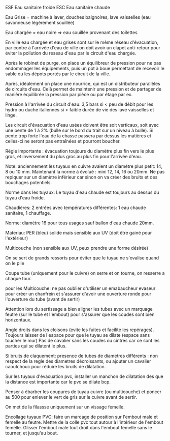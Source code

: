 ESF Eau sanitaire froide
ESC Eau sanitaire chaude

Eau Grise = machine à laver, douches baignoires, lave vaisselles (eau savonneuse légèrement souillée)

Eau chargée = eau noire => eau souillée provenant des toilettes

En ville eau chargée et eau grises sont sur le même réseau d'évacuation, par contre à l'arrivée d'eau de ville on doit avoir un clapet anti-retour pour éviter la pollution du reseau d'eau par le circuit d'eau chargée.

Après le robinet de purge, on place un équilibreur de pression pour ne pas endommager les équipements, puis un pot à boue permettant de recevoir le sable ou les dépots portés par le circuit de la ville.

Après, idéalement on place une nourrice, qui est un distributeur parallèles de circuits d'eau. Celà permet de maintenir une pression et de partager de manière équilibrée la pression par pièce ou par étage par ex.

Pression à l'arrivée du circuit d'eau: 3,5 bars
si < peu de débit pour les hydro ou duche italiennes
si > faible durée de vie des lave vaisselles et linge.

Les circuit d'évacuation d'eau usées doivent être soit verticaux, soit avec une pente de 1 à 2% (bulle sur le bord du trait sur un niveau à bulle). Si pente trop forte l'eau de la chasse passera par dessus les matières et celles-ci ne seront pas entraînées et pourront boucher.

Règle importante : évacuation toujours du diamètre plus fin vers le plus gros, et inversement du plus gros au plus fin pour l'arrivée d'eau.

Note: anciennement les tuyaux en cuivre avaient un diamètre plus petit: 14, 8 ou 10 mm. Maintenant la norme à évolué : mini 12, 14, 16 ou 20mm.
Ne pas repiquer sur un diamètre inférieur car sinon on va créer des bruits et des bouchages potentiels.

Norme dans les tuyaux: Le tuyau d'eau chaude est toujours au dessus du tuyau d'eau froide.

Chaudières: 2 entrées avec températures différentes:
1 eau chaude sanitaire, 1 chauffage.

Norme: diamètre 16 pour tous usages sauf ballon d'eau chaude 20mm.

Materiau: PER (bleu) solide mais sensible aux UV (doit être gainé pour l'extérieur)

Multicouche (non sensible aux UV, peux prendre une forme désirée)

On se sert de grands ressorts pour éviter que le tuyau ne s'ovalise quand on le plie

Coupe tube (uniquement pour le cuivre) on serre et on tourne, on resserre a  chaque tour.

pour les Multicouche:
ne pas oublier d'utiliser un emabaucheur evaseur pour créer un chanfrein et s'assurer d'avoir une ouverture ronde pour l'ouverture du tube (avant de sertir)

Attention lors du sertissage a bien aligner les tubes avec un marquage feutre (sur le tube et l'embout) pour s'assurer que les coudes sont bien horizontaux.

Angle droits dans les cloisons (evite les fuites et facilite les repérages). Toujours laisser de l'espace pour que le tuyau se dilate (espace sans toucher le mur) Pas de cavalier sans les coudes ou cintres car ce sont les parties qui se dilatent le plus.

Si bruits de claquement: presence de tubes de diametres différents : non respect de la regle des diametres décroissants, ou ajouter un cavalier caoutchouc pour réduire les bruits de dilatation.

Sur les tuyaux d'évacuation pvc, installer un manchon de dilatation des que la distance est importante car le pvc se dilate bcp.

Penser à ébarber les coupures de tuyau cuivre (ou multicouche) et poncer au 500 pour enlever le vert de gris sur le cuivre avant de sertir.

On met de la filassse uniquement sur un vissage femelle.

Encollage tuyaux PVC: faire un marcage de position sur l'embout male et femelle au feutre.
Mettre de la colle pvc tout autour à l'intérieur de l'embout femelle. Glisser l'embout male tout droit dans l'embout femelle sans le tourner, et jusqu'au bout.
